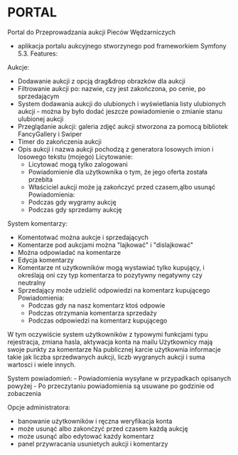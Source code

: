 # PORTAL
Portal do Przeprowadzania aukcji Pieców Wędzarniczych
- aplikacja portalu aukcyjnego stworzynego pod frameworkiem Symfony 5.3. Features:

Aukcje: 
  - Dodawanie aukcji z opcją drag&drop obrazków dla aukcji
  - Filtrowanie aukcji po: nazwie, czy jest zakończona, po cenie, po sprzedającym
  - System dodawania aukcji do ulubionych i wyświetlania listy ulubionych aukcji - można by było dodać jeszcze powiadomienie o zmianie stanu ulubionej aukcji
  - Przeglądanie aukcji: galeria zdjęć aukcji stworzona za pomocą bibliotek FancyGallery i Swiper
  - Timer do zakończenia aukcji
  - Opis aukcji i nazwa aukcji pochodzą z generatora losowych imion i losowego tekstu (mojego)
  Licytowanie:
    - Licytować mogą tylko zalogowani
    - Powiadomienie dla użytkownika o tym, że jego oferta została przebita
    - Właściciel aukcji może ją zakończyć przed czasem,ąlbo usunąć
  Powiadomienia:
    - Podczas gdy wygramy aukcję
    - Podczas gdy sprzedamy aukcję
  
System komentarzy:
  - Komentotwać można aukcje i sprzedających
  - Komentarze pod aukcjami można "lajkować" i "dislajkować"
  - Można odpowiadać na komentarze
  - Edycja komentarzy
  - Komentarze nt użytkowników mogą wystawiać tylko kupujący, i określają oni czy typ komentarza to pozytywny negatywny czy neutralny
  - Sprzedający może udzielić odpowiedzi na komentarz kupującego
  Powiadomienia:
    - Podczas gdy na nasz komentarz ktoś odpowie
    - Podczas otrzymania komentarza sprzedaży
    - Podczas odpowiedzi na komentarz kupującego
    
  W tym oczywiście system użytkowników z typowymi funkcjami typu rejestracja, zmiana hasla, aktywacja konta na mailu
  Użytkownicy mają swoje punkty za komentarze
  Na publicznej karcie użytkownia informacje takie jak liczba sprzedwanych aukcji, liczb wygranych aukcji i suma wartosci i wiele innych.
  
  
  System powiadomień:
    - Powiadomienia wysyłane w przypadkach opisanych powyżej
    - Po przeczytaniu powiadomienia są usuwane po godzinie od zobaczenia
    
 Opcje administratora:
  - banowanie użytkowników i ręczna weryfikacja konta
  - może usunąć albo zakonćzyć przed czasem każdą aukcję
  - może usunąć albo edytować każdy komentarz
  - panel przywracania usunietych aukcji i komentarzy
    
   
    
